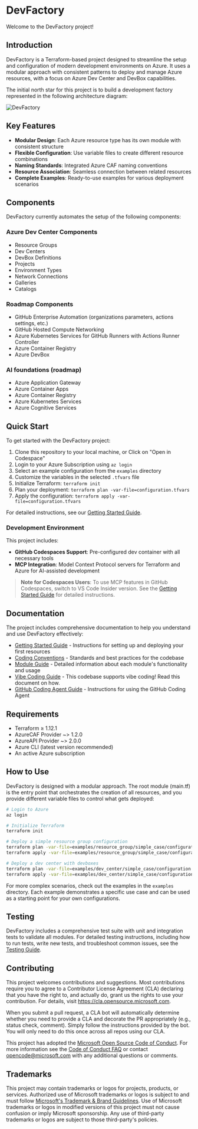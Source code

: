 # DevFactory

Welcome to the DevFactory project!

## Introduction

DevFactory is a Terraform-based project designed to streamline the setup and configuration of modern development environments on Azure. It uses a modular approach with consistent patterns to deploy and manage Azure resources, with a focus on Azure Dev Center and DevBox capabilities.

The initial north star for this project is to build a development factory represented in the following architecture diagram:

![DevFactory](docs/images/devfactoryv1.png)

## Key Features

- **Modular Design**: Each Azure resource type has its own module with consistent structure
- **Flexible Configuration**: Use variable files to create different resource combinations
- **Naming Standards**: Integrated Azure CAF naming conventions
- **Resource Association**: Seamless connection between related resources
- **Complete Examples**: Ready-to-use examples for various deployment scenarios

## Components

DevFactory currently automates the setup of the following components:

### Azure Dev Center Components

- Resource Groups
- Dev Centers
- DevBox Definitions
- Projects
- Environment Types
- Network Connections
- Galleries
- Catalogs

### Roadmap Components

- GitHub Enterprise Automation (organizations parameters, actions settings, etc.)
- GitHub Hosted Compute Networking
- Azure Kubernetes Services for GitHub Runners with Actions Runner Controller
- Azure Container Registry
- Azure DevBox

### AI foundations (roadmap)

- Azure Application Gateway
- Azure Container Apps
- Azure Container Registry
- Azure Kubernetes Services
- Azure Cognitive Services

## Quick Start

To get started with the DevFactory project:

1. Clone this repository to your local machine, or Click on "Open in Codespace"
2. Login to your Azure Subscription using `az login`
3. Select an example configuration from the `examples` directory
4. Customize the variables in the selected `.tfvars` file
5. Initialize Terraform: `terraform init`
6. Plan your deployment: `terraform plan -var-file=configuration.tfvars`
7. Apply the configuration: `terraform apply -var-file=configuration.tfvars`

For detailed instructions, see our [Getting Started Guide](docs/getting_started.md).

### Development Environment

This project includes:
- **GitHub Codespaces Support**: Pre-configured dev container with all necessary tools
- **MCP Integration**: Model Context Protocol servers for Terraform and Azure for AI-assisted development

> **Note for Codespaces Users**: To use MCP features in GitHub Codespaces, switch to VS Code Insider version. See the [Getting Started Guide](docs/getting_started.md) for detailed instructions.

## Documentation

The project includes comprehensive documentation to help you understand and use DevFactory effectively:

- [Getting Started Guide](docs/getting_started.md) - Instructions for setting up and deploying your first resources
- [Coding Conventions](docs/conventions.md) - Standards and best practices for the codebase
- [Module Guide](docs/module_guide.md) - Detailed information about each module's functionality and usage
- [Vibe Coding Guide](/docs/vibe_coding.md) - This codebase supports vibe coding! Read this document on how.
- [GitHub Coding Agent Guide](docs/coding_agent.md) - Instructions for using the GitHub Coding Agent

## Requirements

- Terraform ≥ 1.12.1
- AzureCAF Provider ~> 1.2.0
- AzureAPI Provider ~> 2.0.0
- Azure CLI (latest version recommended)
- An active Azure subscription

## How to Use

DevFactory is designed with a modular approach. The root module (main.tf) is the entry point that orchestrates the creation of all resources, and you provide different variable files to control what gets deployed:

```bash
# Login to Azure
az login

# Initialize Terraform
terraform init

# Deploy a simple resource group configuration
terraform plan -var-file=examples/resource_group/simple_case/configuration.tfvars
terraform apply -var-file=examples/resource_group/simple_case/configuration.tfvars

# Deploy a dev center with devboxes
terraform plan -var-file=examples/dev_center/simple_case/configuration.tfvars
terraform apply -var-file=examples/dev_center/simple_case/configuration.tfvars
```

For more complex scenarios, check out the examples in the `examples` directory. Each example demonstrates a specific use case and can be used as a starting point for your own configurations.

## Testing

DevFactory includes a comprehensive test suite with unit and integration tests to validate all modules. For detailed testing instructions, including how to run tests, write new tests, and troubleshoot common issues, see the [Testing Guide](docs/testing.md).

## Contributing

This project welcomes contributions and suggestions.  Most contributions require you to agree to a
Contributor License Agreement (CLA) declaring that you have the right to, and actually do, grant us
the rights to use your contribution. For details, visit https://cla.opensource.microsoft.com.

When you submit a pull request, a CLA bot will automatically determine whether you need to provide
a CLA and decorate the PR appropriately (e.g., status check, comment). Simply follow the instructions
provided by the bot. You will only need to do this once across all repos using our CLA.

This project has adopted the [Microsoft Open Source Code of Conduct](https://opensource.microsoft.com/codeofconduct/).
For more information see the [Code of Conduct FAQ](https://opensource.microsoft.com/codeofconduct/faq/) or
contact [opencode@microsoft.com](mailto:opencode@microsoft.com) with any additional questions or comments.

## Trademarks

This project may contain trademarks or logos for projects, products, or services. Authorized use of Microsoft
trademarks or logos is subject to and must follow
[Microsoft's Trademark & Brand Guidelines](https://www.microsoft.com/en-us/legal/intellectualproperty/trademarks/usage/general).
Use of Microsoft trademarks or logos in modified versions of this project must not cause confusion or imply Microsoft sponsorship.
Any use of third-party trademarks or logos are subject to those third-party's policies.
